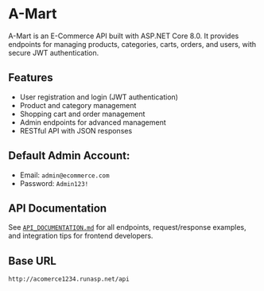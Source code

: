 ﻿# A-Mart

A-Mart is an E-Commerce API built with ASP.NET Core 8.0. It provides endpoints for managing products, categories, carts, orders, and users, with secure JWT authentication.

## Features
- User registration and login (JWT authentication)
- Product and category management
- Shopping cart and order management
- Admin endpoints for advanced management
- RESTful API with JSON responses

## **Default Admin Account:**
   - Email: `admin@ecommerce.com`
   - Password: `Admin123!`

## API Documentation
See [`API_DOCUMENTATION.md`](./API_DOCUMENTATION.md) for all endpoints, request/response examples, and integration tips for frontend developers.

## Base URL
```
http://acomerce1234.runasp.net/api
```

